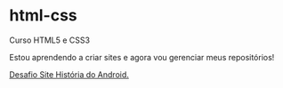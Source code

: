 # html-css
Curso HTML5 e CSS3

Estou aprendendo a criar sites e agora vou gerenciar meus repositórios!

<a href="https://fabiiano.github.io/html-css/exercicios/desafios/d010/android.html">Desafio Site História do Android.</a>
